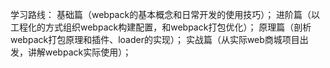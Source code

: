 学习路线：
基础篇（webpack的基本概念和日常开发的使用技巧）；
进阶篇（以工程化的方式组织webpack构建配置，和webpack打包优化）；
原理篇（剖析webpack打包原理和插件、loader的实现）；
实战篇（从实际web商城项目出发，讲解webpack实际使用）；